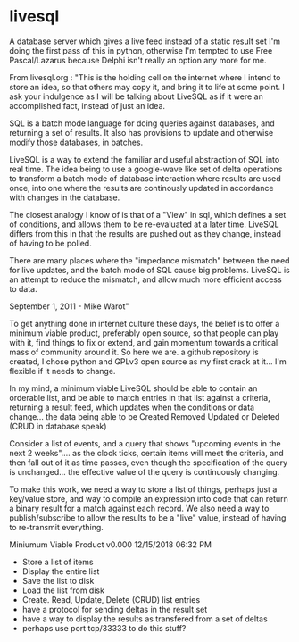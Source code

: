 # livesql
A database server which gives a live feed instead of a static result set
I'm doing the first pass of this in python, otherwise I'm tempted to use Free Pascal/Lazarus because Delphi isn't really an option any more for me.

From livesql.org :
  "This is the holding cell on the internet where I intend to store an idea, so that others may copy it, and bring it to life at some point. I ask your indulgence as I will be talking about LiveSQL as if it were an accomplished fact, instead of just an idea.

SQL is a batch mode language for doing queries against databases, and returning a set of results. It also has provisions to update and otherwise modify those databases, in batches.

LiveSQL is a way to extend the familiar and useful abstraction of SQL into real time. The idea being to use a google-wave like set of delta operations to transform a batch mode of database interaction where results are used once, into one where the results are continously updated in accordance with changes in the database.

The closest analogy I know of is that of a "View" in sql, which defines a set of conditions, and allows them to be re-evaluated at a later time. LiveSQL differs from this in that the results are pushed out as they change, instead of having to be polled.

There are many places where the "impedance mismatch" between the need for live updates, and the batch mode of SQL cause big problems. LiveSQL is an attempt to reduce the mismatch, and allow much more efficient access to data.

September 1, 2011 - Mike Warot"

To get anything done in internet culture these days, the belief is to offer a minimum viable product, preferably open source, so that people can play with it, find things to fix or extend, and gain momentum towards a critical mass of community around it. So here we are. a github repository is created, I chose python and GPLv3 open source as my first crack at it... I'm flexible if it needs to change.

In my mind, a minimum viable LiveSQL should be able to contain an orderable list, and be able to match entries in that list against a criteria, returning a result feed, which updates when the conditions or data change...  the data being able to be Created Removed Updated or Deleted  (CRUD in database speak)

Consider a list of events, and a query that shows "upcoming events in the next 2 weeks".... as the clock ticks, certain items will meet the criteria, and then fall out of it as time passes, even though the specification of the query is unchanged... the effective value of the query is continuously changing.

To make this work, we need a way to store a list of things, perhaps just a key/value store, and way to compile an expression into code that can return a binary result for a match against each record. We also need a way to publish/subscribe to allow the results to be a "live" value, instead of having to re-transmit everything.

Miniumum Viable Product   v0.000
12/15/2018 06:32 PM
* Store a list of items
* Display the entire list 
* Save the list to disk
* Load the list from disk
* Create. Read, Update, Delete (CRUD) list entries
* have a protocol for sending deltas in the result set
* have a way to display the results as transfered from a set of deltas
* perhaps use port tcp/33333 to do this stuff?
